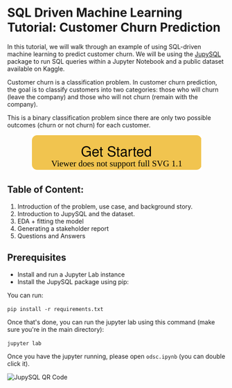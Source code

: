 # SQL Driven Machine Learning Tutorial: Customer Churn Prediction
In this tutorial, we will walk through an example of using SQL-driven machine learning to predict customer churn. We will be using the [JupySQL](https://github.com/ploomber/jupysql) package to run SQL queries within a Jupyter Notebook and a public dataset available on Kaggle.

Customer churn is a classification problem. In customer churn prediction, the goal is to classify customers into two categories: 
those who will churn (leave the company) and those who will not churn (remain with the company). 

This is a binary classification problem since there are only two possible outcomes (churn or not churn) for each customer.

<p align="center">
  <a href="https://binder.ploomber.io/v2/gh/idomic/ploomber_odsc_east_2023/master?urlpath=lab/tree/odsc.ipynb"> <img src="_static/get-started.svg" alt="Get Started"> </a>
</p>

## Table of Content:
1. Introduction of the problem, use case, and background story. 
2. Introduction to JupySQL and the dataset.
3. EDA + fitting the model 
4. Generating a stakeholder report
5. Questions and Answers

## Prerequisites
- Install and run a Jupyter Lab instance
- Install the JupySQL package using pip:

You can run:

`pip install -r requirements.txt`

Once that's done, you can run the jupyter lab using this command (make sure you're in the main directory):

`jupyter lab`

Once you have the jupyter running, please open `odsc.ipynb` (you can double click it).

![JupySQL QR Code](QR.png)